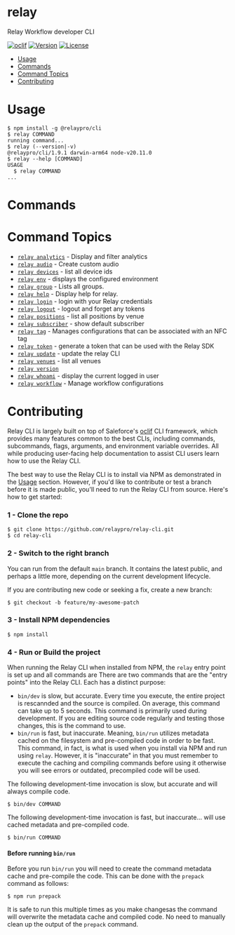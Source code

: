 relay
=====

Relay Workflow developer CLI

[![oclif](https://img.shields.io/badge/cli-oclif-brightgreen.svg)](https://oclif.io)
[![Version](https://img.shields.io/npm/v/@relaypro/cli)](https://www.npmjs.com/package/@relaypro/cli)
[![License](https://img.shields.io/npm/l/@relaypro/cli)](https://github.com/relaypro/relay-cli/blob/main/package.json)

<!-- toc -->
* [Usage](#usage)
* [Commands](#commands)
* [Command Topics](#command-topics)
* [Contributing](#contributing)
<!-- tocstop -->
# Usage
<!-- usage -->
```sh-session
$ npm install -g @relaypro/cli
$ relay COMMAND
running command...
$ relay (--version|-v)
@relaypro/cli/1.9.1 darwin-arm64 node-v20.11.0
$ relay --help [COMMAND]
USAGE
  $ relay COMMAND
...
```
<!-- usagestop -->
# Commands
<!-- commands -->
# Command Topics

* [`relay analytics`](docs/analytics.md) - Display and filter analytics
* [`relay audio`](docs/audio.md) - Create custom audio
* [`relay devices`](docs/devices.md) - list all device ids
* [`relay env`](docs/env.md) - displays the configured environment
* [`relay group`](docs/group.md) - Lists all groups.
* [`relay help`](docs/help.md) - Display help for relay.
* [`relay login`](docs/login.md) - login with your Relay credentials
* [`relay logout`](docs/logout.md) - logout and forget any tokens
* [`relay positions`](docs/positions.md) - list all positions by venue
* [`relay subscriber`](docs/subscriber.md) - show default subscriber
* [`relay tag`](docs/tag.md) - Manages configurations that can be associated with an NFC tag
* [`relay token`](docs/token.md) - generate a token that can be used with the Relay SDK
* [`relay update`](docs/update.md) - update the relay CLI
* [`relay venues`](docs/venues.md) - list all venues
* [`relay version`](docs/version.md)
* [`relay whoami`](docs/whoami.md) - display the current logged in user
* [`relay workflow`](docs/workflow.md) - Manage workflow configurations

<!-- commandsstop -->

<!-- contribution -->
# Contributing

Relay CLI is largely built on top of Saleforce's [oclif](https://oclif.io/) CLI framework, which provides
many features common to the best CLIs, including commands, subcommands, flags, arguments, and environment
variable overrides. All while producing user-facing help documentation to assist CLI users learn how to use
the Relay CLI.

The best way to use the Relay CLI is to install via NPM as demonstrated in the [Usage](#usage) section. However,
if you'd like to contribute or test a branch before it is made public, you'll need to run the Relay CLI from
source. Here's how to get started:

### 1 - Clone the repo

```
$ git clone https://github.com/relaypro/relay-cli.git
$ cd relay-cli
```

### 2 - Switch to the right branch

You can run from the default `main` branch. It contains the latest
public, and perhaps a little more, depending on the current development
lifecycle.

If you are contributing new code or seeking a fix, create a new branch:

```
$ git checkout -b feature/my-awesome-patch
```

### 3 - Install NPM dependencies

```
$ npm install
```

### 4 - Run or Build the project

When running the Relay CLI when installed from NPM, the `relay` entry
point is set up and all commands are
There are two commands that are the "entry points" into the Relay CLI.
Each has a distinct purpose:

* `bin/dev` is slow, but accurate. Every time you execute, the entire
  project is rescannded and the source is compiled. On average, this
  command can take up to 5 seconds. This command is primarily used
  during development. If you are editing source code regularly and
  testing those changes, this is the command to use.
* `bin/run` is fast, but inaccurate. Meaning, `bin/run` utilizes metadata
  cached on the filesystem and pre-compiled code in order to be fast.
  This command, in fact, is what is used when you install via NPM and
  run using `relay`. However, it is "inaccurate" in that you must
  remember to execute the caching and compiling commands before using it
  otherwise you will see errors or outdated, precompiled code will be
  used.

The following development-time invocation is slow, but accurate and will always
compile code.

```
$ bin/dev COMMAND
```

The following development-time invocation is fast, but inaccurate... will use
cached metadata and pre-compiled code.

```
$ bin/run COMMAND
```

#### Before running `bin/run`

Before you run `bin/run` you will need to create the command metadata
cache and pre-compile the code. This can be done with the `prepack`
command as follows:

```
$ npm run prepack
```

It is safe to run this multiple times as you make changesas the command
will overwrite the metadata cache and compiled code. No need to manually
clean up the output of the `prepack` command.
<!-- contributionstop -->
